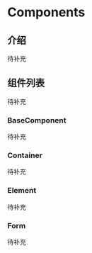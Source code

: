 # Components

## 介绍

待补充

## 组件列表

待补充

### BaseComponent

待补充

### Container

待补充

### Element

待补充

### Form

待补充
